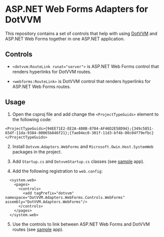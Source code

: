 # ASP.NET Web Forms Adapters for DotVVM

This repository contains a set of controls that help with using [DotVVM](https://github.com/riganti/dotvvm) and ASP.NET Web Forms together in one ASP.NET application.

## Controls

* `<dotvvm:RouteLink runat="server">` is ASP.NET Web Forms control that renders hyperlinks for DotVVM routes.

* `<webforms:RouteLink>` is DotVVM control that renders hyperlinks for ASP.NET Web Forms routes.

## Usage

1. Open the csproj file and add change the `<ProjectTypeGuids>` element to the following code:

```
<ProjectTypeGuids>{94EE71E2-EE2A-480B-8704-AF46D2E58D94};{349c5851-65df-11da-9384-00065b846f21};{fae04ec0-301f-11d3-bf4b-00c04f79efbc}</ProjectTypeGuids>
```

2. Install `Dotvvm.Adapters.WebForms` and `Microsoft.Owin.Host.SystemWeb` packages in the project.

3. Add `Startup.cs` and `DotvvmStartup.cs` classes (see [sample](src/DotVVM.Adapters.WebForms/TestSamples/) app).

4. Add the following registration to `web.config`:

```
  <system.web>
    <pages>
      <controls>
        <add tagPrefix="dotvvm" namespace="DotVVM.Adapters.WebForms.Controls.WebForms" assembly="DotVVM.Adapters.WebForms"/>
      </controls>
    </pages>
  </system.web>
```

5. Use the controls to link between ASP.NET Web Forms and DotVVM routes (see [sample](src/DotVVM.Adapters.WebForms/TestSamples/Links/) app).

